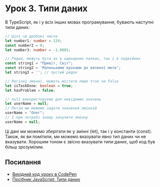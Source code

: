 # Урок 3. Типи даних

В TypeScript, як і у всіх інших мовах програмування, бувають наступні типи даних:

```typescript
// Цілі чи дробові числа
let number1: number = 124;
const number2 = 0;
let number3: number = -1.0001;

// Рядки, можуть бути як в одинарних лапках, так і в подвійних
const string1 = "Привіт, Світ";
const string2 = 'Маленькими кроками до великої мети';
let string3 = ''; // пустий рядок

// Логічні змінні, можуть містити лише true чи false
let isTaskDone: boolean = true;
let hasProblem = false;

// null використовуємо для невідомих значень
let userName = null;
// Потім ми можемо задати значення змінній
userName = "Олег";
// І при потребі знову занулити змінну
userName = null;
```

Ці дані ми можемо зберігати як у змінні (let), так і у константи (const). Також, як ви помітили, ми можемо вказувати явно тип даних чи не вказувати. Хорошим тоном є звісно вказувати типи даних, щоб код був більш зрозумілим.

## Посилання

- [Вихідний код уроку в CodePen](https://codepen.io/Yevhen-Sakara/pen/bGPxLYb)
- [Посібник JavaScript: Типи даних](https://uk.javascript.info/types)
